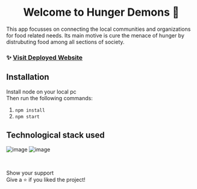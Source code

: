 <h1 align="center">Welcome to Hunger Demons 👋</h1>
<p>
</p>
This app focusses on connecting the local communities and organizations for food related needs. Its main motive is cure the menace of hunger by distrubuting food among all sections of society.

### ✨ [Visit Deployed Website](https://hunger-demons.herokuapp.com/)

## Installation
Install node on your local pc <br/>
Then run the following commands:
<ol>
  <li><code>npm install</code></li>
  <li><code>npm start</code></li>
</ol>


## Technological stack used <br/>
  
![image](https://user-images.githubusercontent.com/60098687/118388070-dd7bb900-b63f-11eb-8f7a-cf9d5a165227.png)
![image](https://user-images.githubusercontent.com/60098687/118388079-e7052100-b63f-11eb-8f4c-7856086b06ad.png)


 <br />
  
Show your support<br/>
Give a ⭐️ if you liked the project!<br/>
